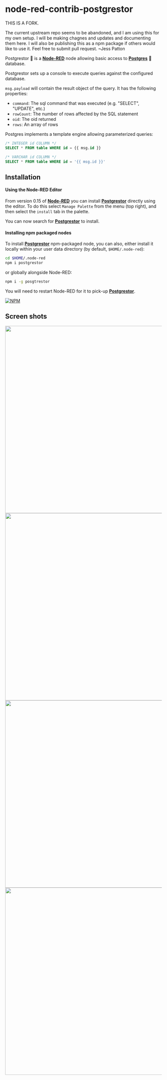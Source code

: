 # node-red-contrib-postgrestor
THIS IS A FORK. 

The current upstream repo seems to be abandoned, and I am using this for my own setup. I will be making chagnes and updates and documenting them here. I will also be 
publishing this as a npm package if others would like to use it. Feel free to submit pull request. 
~Jess Patton

Postgrestor :space_invader: is a [**Node-RED**](http://nodered.org/) node allowing basic access to [**Postgres**](https://www.postgresql.org/) :elephant: database.

Postgrestor sets up a console to execute queries against the configured database.

```msg.payload``` will contain the result object of the query. It has the following properties:
* ```command```: The sql command that was executed (e.g. "SELECT", "UPDATE", etc.)
* ```rowCount```: The number of rows affected by the SQL statement
* ```oid```: The oid returned
* ```rows```: An array of rows

Postgres implements a template engine allowing parameterized queries:
```sql
/* INTEGER id COLUMN */
SELECT * FROM table WHERE id = {{ msg.id }}

/* VARCHAR id COLUMN */
SELECT * FROM table WHERE id = '{{ msg.id }}'

```
## Installation

#### Using the Node-RED Editor
From version 0.15 of [**Node-RED**](http://nodered.org/) you can install [**Postgrestor**](https://github.com/HySoaKa/node-red-contrib-postgrestor) directly using the editor. To do this select ```Manage Palette``` from the menu (top right), and then select the ```install``` tab in the palette.

You can now search for [**Postgrestor**](https://github.com/HySoaKa/node-red-contrib-postgrestor) to install.


#### Installing npm packaged nodes
To install [**Postgrestor**](https://github.com/HySoaKa/node-red-contrib-postgrestor) npm-packaged node, you can also, either install it locally within your user data directory (by default, ```$HOME/.node-red```):
```bash
cd $HOME/.node-red
npm i postgrestor
```
or globally alongside Node-RED:
```bash
npm i -g posgtrestor
```
You will need to restart Node-RED for it to pick-up [**Postgrestor**](https://github.com/HySoaKa/node-red-contrib-postgrestor).


[![NPM](https://nodei.co/npm/postgrestor.png?downloads=true&downloadRank=true&stars=true)](https://nodei.co/npm/postgrestor/)


## Screen shots
<p align="center">
<img src="http://i.imgur.com/D03T3vH.png" width="600">
<img src="http://i.imgur.com/gXPpsxz.png" width="600">
<img src="http://i.imgur.com/WTpmbT5.png" width="600">
<img src="http://i.imgur.com/jR0Z08P.png" width="600">
</p>

